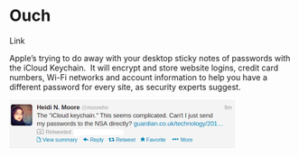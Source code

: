 # Ouch

Link

Apple’s trying to do away with your desktop sticky notes of passwords
with the iCloud Keychain.  It will encrypt and store website logins,
credit card numbers, Wi-Fi networks and account information to help
you have a different password for every site, as security experts
suggest.

![](0348.png)
